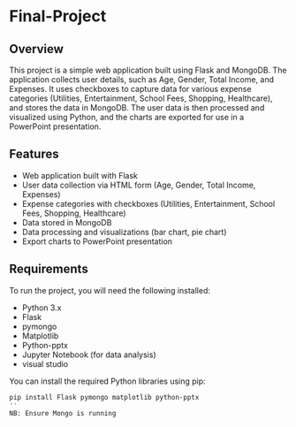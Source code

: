# Final-Project
## Overview
This project is a simple web application built using Flask and MongoDB. The application collects user details, such as Age, Gender, Total Income, and Expenses. It uses checkboxes to capture data for various expense categories (Utilities, Entertainment, School Fees, Shopping, Healthcare), and stores the data in MongoDB. The user data is then processed and visualized using Python, and the charts are exported for use in a PowerPoint presentation.

## Features
- Web application built with Flask
- User data collection via HTML form (Age, Gender, Total Income, Expenses)
- Expense categories with checkboxes (Utilities, Entertainment, School Fees, Shopping, Healthcare)
- Data stored in MongoDB
- Data processing and visualizations (bar chart, pie chart)
- Export charts to PowerPoint presentation

## Requirements
To run the project, you will need the following installed:

- Python 3.x
- Flask
- pymongo
- Matplotlib
- Python-pptx
- Jupyter Notebook (for data analysis)
- visual studio

You can install the required Python libraries using pip:

```bash
pip install Flask pymongo matplotlib python-pptx
''
NB: Ensure Mongo is running 
